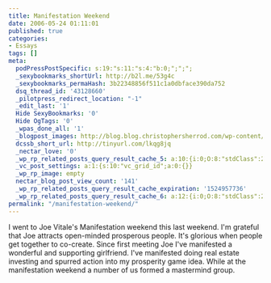 ```yaml
---
title: Manifestation Weekend
date: 2006-05-24 01:11:01
published: true
categories:
- Essays
tags: []
meta:
  podPressPostSpecific: s:19:"s:11:"s:4:"b:0;";";";
  _sexybookmarks_shortUrl: http://b2l.me/53g4c
  _sexybookmarks_permaHash: 3b22348856f511c1a0dbface390da752
  dsq_thread_id: '43128660'
  _pilotpress_redirect_location: "-1"
  _edit_last: '1'
  Hide SexyBookmarks: '0'
  Hide OgTags: '0'
  _wpas_done_all: '1'
  _blogpost_images: http://blog.blog.christophersherrod.com/wp-content/uploads/images/video1.jpg
  dcssb_short_url: http://tinyurl.com/lkqg8jq
  _nectar_love: '0'
  _wp_rp_related_posts_query_result_cache_5: a:10:{i:0;O:8:"stdClass":2:{s:7:"post_id";s:3:"130";s:5:"score";s:18:"28.988819254825454";}i:1;O:8:"stdClass":2:{s:7:"post_id";s:1:"5";s:5:"score";s:18:"20.943913820134306";}i:2;O:8:"stdClass":2:{s:7:"post_id";s:4:"2270";s:5:"score";s:18:"11.337409205804782";}i:3;O:8:"stdClass":2:{s:7:"post_id";s:3:"125";s:5:"score";s:18:"11.337409205804782";}i:4;O:8:"stdClass":2:{s:7:"post_id";s:3:"124";s:5:"score";s:18:"11.337409205804782";}i:5;O:8:"stdClass":2:{s:7:"post_id";s:3:"119";s:5:"score";s:18:"11.337409205804782";}i:6;O:8:"stdClass":2:{s:7:"post_id";s:4:"7026";s:5:"score";s:17:"8.588772865730721";}i:7;O:8:"stdClass":2:{s:7:"post_id";s:4:"2271";s:5:"score";s:17:"8.588772865730721";}i:8;O:8:"stdClass":2:{s:7:"post_id";s:2:"98";s:5:"score";s:17:"8.588772865730721";}i:9;O:8:"stdClass":2:{s:7:"post_id";s:3:"116";s:5:"score";s:17:"7.451386854473305";}}
  _vc_post_settings: a:1:{s:10:"vc_grid_id";a:0:{}}
  _wp_rp_image: empty
  nectar_blog_post_view_count: '141'
  _wp_rp_related_posts_query_result_cache_expiration: '1524957736'
  _wp_rp_related_posts_query_result_cache_6: a:12:{i:0;O:8:"stdClass":2:{s:7:"post_id";s:1:"7";s:5:"score";s:17:"39.29255113488429";}i:1;O:8:"stdClass":2:{s:7:"post_id";s:3:"130";s:5:"score";s:18:"33.924357214800274";}i:2;O:8:"stdClass":2:{s:7:"post_id";s:4:"1647";s:5:"score";s:18:"30.315943355406993";}i:3;O:8:"stdClass":2:{s:7:"post_id";s:1:"5";s:5:"score";s:18:"24.926763098763605";}i:4;O:8:"stdClass":2:{s:7:"post_id";s:3:"602";s:5:"score";s:18:"22.780805850120764";}i:5;O:8:"stdClass":2:{s:7:"post_id";s:3:"194";s:5:"score";s:18:"22.780805850120764";}i:6;O:8:"stdClass":2:{s:7:"post_id";s:4:"1650";s:5:"score";s:18:"22.138396321084052";}i:7;O:8:"stdClass":2:{s:7:"post_id";s:4:"1911";s:5:"score";s:18:"21.811789219332468";}i:8;O:8:"stdClass":2:{s:7:"post_id";s:3:"381";s:5:"score";s:17:"21.18379045769919";}i:9;O:8:"stdClass":2:{s:7:"post_id";s:3:"105";s:5:"score";s:18:"20.659061928730686";}i:10;O:8:"stdClass":2:{s:7:"post_id";s:3:"605";s:5:"score";s:17:"19.84813171244173";}i:11;O:8:"stdClass":2:{s:7:"post_id";s:3:"404";s:5:"score";s:17:"19.84813171244173";}}
permalink: "/manifestation-weekend/"
---
```

<p>I went to Joe Vitale's Manifestation weekend this last weekend. I'm grateful that Joe attracts open-minded prosperous people. It's glorious when people get together to co-create. Since first meeting Joe I've manifested a wonderful and supporting girlfriend. I've manifested doing real estate investing and spurred action into my prosperity game idea. While at the manifestation weekend a number of us formed a mastermind group.</p>
